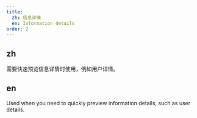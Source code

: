 ```yaml
---
title:
  zh: 信息详情
  en: Information details
order: 2
---
```


## zh

需要快速预览信息详情时使用，例如用户详情。

## en

Used when you need to quickly preview information details, such as user details.
